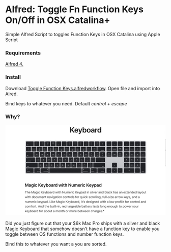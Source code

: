 # Alfred: Toggle Fn Function Keys On/Off in OSX Catalina+

Simple Alfred Script to toggles Function Keys in OSX Catalina using Apple Script  

### Requirements

[Alfred 4.](https://www.alfredapp.com/)

### Install

Download [Toggle Function Keys.alfredworkflow](https://github.com/stirtingale/Alfred---Toggle-Function-Keys-On-Of/raw/master/Toggle%20Function%20Keys.alfredworkflow). Open file and import into Alred.

Bind keys to whatever you need. Default *control + escape*


### Why?

![keyboard](key.jpg)

Did you just figure out that your $6k Mac Pro ships with a silver and black Magic Keyboard that somehow doesn't have a function key to enable you toggle between OS functions and number function keys. 

Bind this to whatever you want a you are sorted.